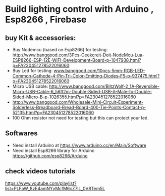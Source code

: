 # Build lighting control with Arduino , Esp8266 , Firebase

## buy Kit & accessories:

* Buy Nodemcu (based on Esp8266) for testing: http://www.banggood.com/3Pcs-Geekcreit-Doit-NodeMcu-Lua-ESP8266-ESP-12E-WIFI-Development-Board-p-1047938.html?p=FA230451278522016060
* Buy Led for testing: www.banggood.com/10pcs-5mm-RGB-LED-Common-Cathode-4-Pin-Tri-Color-Emitting-Diodes-F5-p-937475.html?p=FA230451278522016060
* Micro USB cable: http://www.banggood.com/BlitzWolf-2_1A-Reversible-Micro-USB-Cable-6_56ft2m-Double-Sided-USB-A-Male-to-Double-Sided-Micro-B-p-1026355.html?p=FA230451278522016060
* http://www.banggood.com/Wholesale-Mini-Circuit-Experiment-Solderless-Breadboard-Bread-Board-400-Tie-Points-Contact-p-52135.html?p=FA230451278522016060 
* 100 Ohm resistor not need for testing but this can protect your led.

## Softwares

* Need install Arduino at https://www.arduino.cc/en/Main/Software
* Need install Esp8266 library for Arduino https://github.com/esp8266/Arduino

## check videos tutorials
https://www.youtube.com/playlist?list=PLFaW_8zE4amNYyMcfM6cZ7lL_0V8Tem5L

